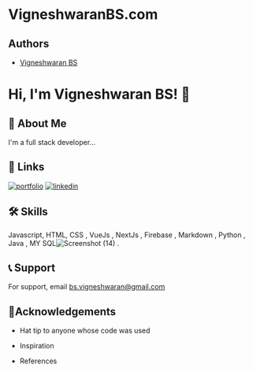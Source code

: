 
# VigneshwaranBS.com


## Authors

- [Vigneshwaran BS](https://github.com/vigneshwaran-tech)



# Hi, I'm Vigneshwaran BS! 👋


## 🚀 About Me
I'm a full stack developer...


## 🔗 Links
[![portfolio](https://img.shields.io/badge/my_portfolio-000?style=for-the-badge&logo=ko-fi&logoColor=white)](https://github.com/vigneshwaran-tech)
[![linkedin](https://img.shields.io/badge/linkedin-0A66C2?style=for-the-badge&logo=linkedin&logoColor=white)](https://www.linkedin.com/in/vigneshwaranbs/)


## 🛠 Skills
Javascript, HTML, CSS , VueJs , NextJs , Firebase , Markdown , Python ,
Java , MY SQL![Screenshot (14)](https://user-images.githubusercontent.com/83588204/159114222-8e816887-ced4-404c-ae70-44c9a52b51db.png)
.


## 📞 Support

For support, email bs.vigneshwaran@gmail.com


## 🎉Acknowledgements

- Hat tip to anyone whose code was used

- Inspiration

- References
